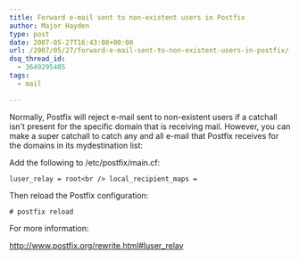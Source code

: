 ```yaml
---
title: Forward e-mail sent to non-existent users in Postfix
author: Major Hayden
type: post
date: 2007-05-27T16:43:08+00:00
url: /2007/05/27/forward-e-mail-sent-to-non-existent-users-in-postfix/
dsq_thread_id:
  - 3649295405
tags:
  - mail

---
```

Normally, Postfix will reject e-mail sent to non-existent users if a catchall isn't present for the specific domain that is receiving mail. However, you can make a super catchall to catch any and all e-mail that Postfix receives for the domains in its mydestination list:

Add the following to /etc/postfix/main.cf:

`luser_relay = root<br />
local_recipient_maps =`

Then reload the Postfix configuration:

`# postfix reload`

For more information:

<http://www.postfix.org/rewrite.html#luser_relay>
